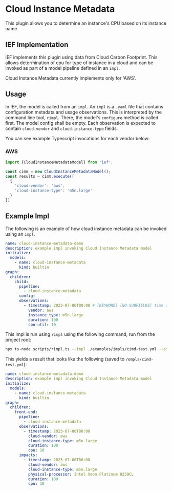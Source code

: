 # Cloud Instance Metadata

This plugin allows you to determine an instance's CPU based on its instance name.

## IEF Implementation

IEF implements this plugin using data from Cloud Carbon Footprint. This allows determination of cpu for type of instance in a cloud and can be invoked as part of a model pipeline defined in an `impl`.

Cloud Instance Metadata currently implements only for 'AWS'.

## Usage

In IEF, the model is called from an `impl`. An `impl` is a `.yaml` file that contains configuration metadata and usage observations. This is interpreted by the command line tool, `rimpl`. There, the model's `configure` method is called first. The model config shall be empty. Each observation is expected to contain `cloud-vendor` and `cloud-instance-type` fields.

You can see example Typescript invocations for each vendor below:

### AWS

```typescript
import {CloudInstanceMetadataModel} from 'ief';

const cimm = new CloudInstanceMetadataModel();
const results = cimm.execute([
  {
    'cloud-vendor': 'aws',
    'cloud-instance-type': 'm5n.large'
  }
])
```

## Example Impl

The following is an example of how cloud instance metadata can be invoked using an `impl`.

```yaml
name: cloud-instance-metadata-demo
description: example impl invoking Cloud Instance Metadata model
initialize:
  models:
    - name: cloud-instance-metadata
      kind: builtin
graph:
  children:
    child:
      pipeline:
        - cloud-instance-metadata
      config:
      observations:
        - timestamp: 2023-07-06T00:00 # [KEYWORD] [NO-SUBFIELDS] time when measurement occurred
          vendor: aws
          instance_type: m5n.large
          duration: 100
          cpu-util: 10
```

This impl is run using `rimpl` using the following command, run from the project root:

```sh
npx ts-node scripts/rimpl.ts --impl ./examples/impls/cimd-test.yml --ompl ./examples/ompls/cimd-test.yml
```

This yields a result that looks like the following (saved to `/ompls/cimd-test.yml`):

```yaml
name: cloud-instance-metadata-demo
description: example impl invoking Cloud Instance Metadata model
initialize:
  models:
    - name: cloud-instance-metadata
      kind: builtin
graph:
  children:
    front-end:
      pipeline:
        - cloud-instance-metadata
      observations:
        - timestamp: 2023-07-06T00:00
          cloud-vendor: aws
          cloud-instance-type: m5n.large
          duration: 100
          cpu: 10
      impacts:
        - timestamp: 2023-07-06T00:00
          cloud-vendor: aws
          cloud-instance-type: m5n.large
          physical-processor: Intel Xeon Platinum 8259CL
          duration: 100
          cpu: 10
```
